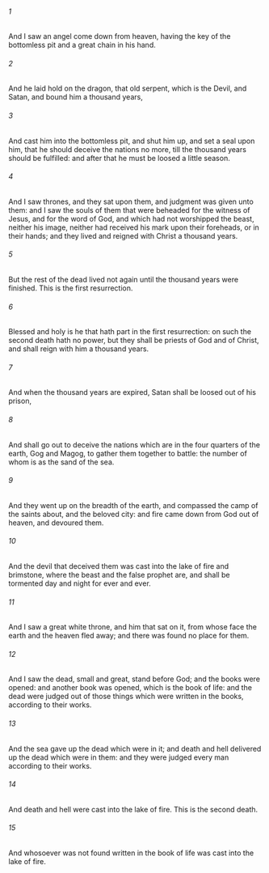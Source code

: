 ###### 1
And I saw an angel come down from heaven, having the key of the bottomless pit and a great chain in his hand.

###### 2
And he laid hold on the dragon, that old serpent, which is the Devil, and Satan, and bound him a thousand years,

###### 3
And cast him into the bottomless pit, and shut him up, and set a seal upon him, that he should deceive the nations no more, till the thousand years should be fulfilled: and after that he must be loosed a little season.

###### 4
And I saw thrones, and they sat upon them, and judgment was given unto them: and I saw the souls of them that were beheaded for the witness of Jesus, and for the word of God, and which had not worshipped the beast, neither his image, neither had received his mark upon their foreheads, or in their hands; and they lived and reigned with Christ a thousand years.

###### 5
But the rest of the dead lived not again until the thousand years were finished. This is the first resurrection.

###### 6
Blessed and holy is he that hath part in the first resurrection: on such the second death hath no power, but they shall be priests of God and of Christ, and shall reign with him a thousand years.

###### 7
And when the thousand years are expired, Satan shall be loosed out of his prison,

###### 8
And shall go out to deceive the nations which are in the four quarters of the earth, Gog and Magog, to gather them together to battle: the number of whom is as the sand of the sea.

###### 9
And they went up on the breadth of the earth, and compassed the camp of the saints about, and the beloved city: and fire came down from God out of heaven, and devoured them.

###### 10
And the devil that deceived them was cast into the lake of fire and brimstone, where the beast and the false prophet are, and shall be tormented day and night for ever and ever.

###### 11
And I saw a great white throne, and him that sat on it, from whose face the earth and the heaven fled away; and there was found no place for them.

###### 12
And I saw the dead, small and great, stand before God; and the books were opened: and another book was opened, which is the book of life: and the dead were judged out of those things which were written in the books, according to their works.

###### 13
And the sea gave up the dead which were in it; and death and hell delivered up the dead which were in them: and they were judged every man according to their works.

###### 14
And death and hell were cast into the lake of fire. This is the second death.

###### 15
And whosoever was not found written in the book of life was cast into the lake of fire.


